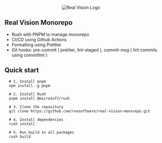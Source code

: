 <p align="center">
  <img src="https://www.realvisionenterprise.com/_next/image?url=%2Fimg%2Flogo192.png&w=128&q=75" alt="Real Vision Logo" />
</p>

## Real Vision Monorepo

- Rush with PNPM to manage monorepo
- CI/CD using Github Actions
- Formatting using Prettier
- Git hooks: pre-commit ( prettier, lint-staged ), commit-msg ( lint commits using commitlint )

## Quick start

```
  # 1. Install pnpm
  npm install -g pnpm
  
  # 2. Install Rush
  pnpm install @microsoft/rush
  
  # 3. Clone the repository
  git clone https://github.com/rvesoftware/real-vision-monorepo.git
  
  # 4. Install dependencies
  rush install
  
  # 5. Run build in all packages
  rush build
```
